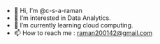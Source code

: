- 👋 Hi, I’m @c-s-a-raman
- 👀 I’m interested in Data Analytics.
- 🌱 I’m currently learning cloud computing.
- 📫 How to reach me : raman200142@gmail.com 

<!---
c-s-a-raman/c-s-a-raman is a ✨ special ✨ repository because its `README.md` (this file) appears on your GitHub profile.
You can click the Preview link to take a look at your changes.
--->
